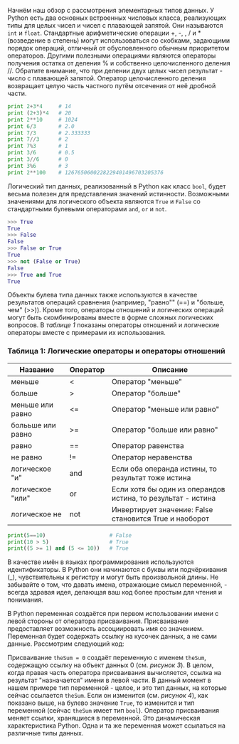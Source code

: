 Начнём наш обзор с рассмотрения элементарных типов данных. У Python есть два основных встроенных числовых класса, реализующих типы для целых чисел и чисел с плавающей запятой. Они называются `int` и `float`. Стандартные арифметические операции +, -, , / и * (возведение в степень) могут использоваться со скобками, задающими порядок операций, отличный от обусловленного обычным приоритетом операторов. Другими полезными операциями являются операторы получения остатка от деления % и собственно целочисленного деления //. Обратите внимание, что при делении двух целых чисел результат - число с плавающей запятой. Оператор целочисленного деления возвращает целую часть частного путём отсечения от неё дробной части.

```python
print 2+3*4 	# 14
print (2+3)*4 	# 20
print 2**10 	# 1024
print 6/3 		# 2.0
print 7/3 		# 2.333333
print 7//3 		# 2
print 7%3 		# 1
print 3/6 		# 0.5
print 3//6 		# 0
print 3%6 		# 3
print 2**100 	# 1267650600228229401496703205376
```
Логический тип данных, реализованный в Python как класс `bool`, будет весьма полезен для представления значений истинности. Возможными значениями для логического объекта являются `True` и `False` со стандартными булевыми операторами `and`, `or` и `not`.

```python
>>> True
True
>>> False
False
>>> False or True
True
>>> not (False or True)
False
>>> True and True
True
```

Объекты булева типа данных также используются в качестве результатов операций сравнения (например, "равно"" (==) и "больше, чем" (>>)). Кроме того, операторы отношений и логических операций могут быть скомбинированы вместе в форме сложных логических вопросов. В _таблице 1_ показаны операторы отношений и логические операторы вместе с примерами их использования.

### Таблица 1: Логические операторы и операторы отношений

Название | Оператор | Описание
---|---|---
меньше | < | Оператор "меньше"
больше | > | Оператор "больше"
меньше или равно | <= | Оператор "меньше или равно"
болььше или равно | >= | Оператор "больше или равно"
равно | == | Оператор равенства
не равно | != | Оператор неравенства
логическое "и" | and | Если оба операнда истины, то результат тоже истина
логическое "или" | or | Если хотя бы один из операндов истина, то результат - истина
логическое не | not | Инвертирует значение: False становится True и наоборот

```python
print(5==10) 					# False
print(10 > 5)					# True
print((5 >= 1) and (5 <= 10)) 	# True
```

В качестве имён в языках программирования используются идентификаторы. В Python они начинаются с буквы или подчёркивания (_), чувствительны к регистру и могут быть произвольной длины. Не забывайте о том, что давать имена, отражающие смысл переменной, - всегда здравая идея, делающая ваш код более простым для чтения и понимания.

В Python переменная создаётся при первом использовании имени с левой стороны от оператора присваивания. Присваивание предоставляет возможность ассоциировать имя со значением. Переменная будет содержать ссылку на кусочек данных, а не сами данные. Рассмотрим следующий код:

Присваивание `theSum = 0` создаёт переменную с именем `theSum`, содержащую ссылку на объект данных 0 (см. _рисунок 3_). В целом, когда правая часть оператора присваивания вычисляется, ссылка на результат "назначается" имени в левой части. В данный момент в нашем примере тип переменной - целое, и это тип данных, на которые сейчас ссылается `theSum`. Если он изменится (см. _рисунок 4_), как показано выше, на булево значение `True`, то изменится и тип переменной (сейчас `theSum` имеет тип `bool`). Оператор присваивания меняет ссылки, хранящиеся в переменной. Это динамическая характеристика Python. Одна и та же переменная может ссылаться на различные типы данных.